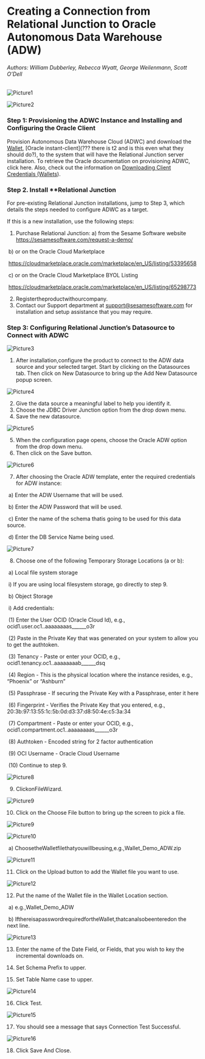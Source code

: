 # **Creating a Connection from Relational Junction to Oracle Autonomous Data Warehouse (ADW)**

###### Authors: William Dubberley, Rebecca Wyatt, George Weilenmann, Scott O’Dell

![Picture1](./images/RJpic1.png)

![Picture2](./images/RJpic2.png)

### **Step 1: Provisioning the ADWC Instance and Installing and Configuring the Oracle Client**

Provision Autonomous Data Warehouse Cloud (ADWC) and download the [Wallet](../common/wallet/wallet.md), [Oracle instant-client](??? there is t2 and is this even what they should do?), to the system that will have the Relational Junction server installation. To retrieve the Oracle documentation on provisioning ADWC, click here. Also, check out the information on [Downloading Client Credentials (Wallets]()).



### **Step 2. Install** **Relational Junction

For pre-existing Relational Junction installations, jump to Step 3, which details the steps needed to configure ADWC as a target.

If this is a new installation, use the following steps:

1) Purchase Relational Junction:
    a) from the Sesame Software website https://sesamesoftware.com/request-a-demo/

​		b) or on the Oracle Cloud Marketplace

​			https://cloudmarketplace.oracle.com/marketplace/en_US/listing/53395658

​		c) or on the Oracle Cloud Marketplace BYOL Listing

​			https://cloudmarketplace.oracle.com/marketplace/en_US/listing/65298773

2) Registertheproductwithourcompany.
3) Contact our Support department at support@sesamesoftware.com  for installation and setup assistance that you may require.



### **Step 3: Configuring Relational Junction’s Datasource** **to Connect with ADWC**

![Picture3](./images/RJpic3.png)

1) After installation,configure the product to connect to the ADW data source and your selected target. Start by clicking on the Datasources tab. Then click on New Datasource to bring up the Add New Datasource popup screen.

![Picture4](./images/RJpic4.png)

2. Give the data source a meaningful label to help you identify it.
3. Choose the JDBC Driver Junction option from the drop down menu.
4. Save the new datasource.

![Picture5](./images/RJpic5.png)

5. When the configuration page opens, choose the Oracle ADW option from the drop down menu.
6. Then click on the Save button.

![Picture6](./images/RJpic6.png)

7. After choosing the Oracle ADW template, enter the required credentials for ADW instance:

​		a) Enter the ADW Username that will be used. 

​		b) Enter the ADW Password that will be used.

​        c) Enter the name of the schema thatis going to be used for this data source. 

​		d) Enter the DB Service Name being used.

![Picture7](./images/RJpic7.png)

8) Choose one of the following Temporary Storage Locations (a or b): 

​		a) Local file system storage 

​				i) If you are using local filesystem storage, go directly to step 9. 

​		b) Object Storage 

​				i) Add credentials: 

​						(1) Enter the User OCID (Oracle Cloud Id), e.g., ocid1.user.oc1..aaaaaaaas______o3r 

​						(2)  Paste in the Private Key that was generated on your system to allow you to get the 							   authtoken. 

​						(3)  Tenancy - Paste or enter your OCID, e.g., ocid1.tenancy.oc1..aaaaaaaab______dsq 

​						(4)  Region - This is the physical location where the instance resides, e.g., “Phoenix” or “Ashburn” 

​						(5)  Passphrase - If securing the Private Key with a Passphrase, enter it here 

​						(6)  Fingerprint - Verifies the Private Key that you entered, e.g., 20:3b:97:13:55:1c:5b:0d:d3:37:d8:50:4e:c5:3a:34 

​						(7)  Compartment - Paste or enter your OCID, e.g., ocid1.compartment.oc1..aaaaaaaas______o3r 

​						(8)  Authtoken - Encoded string for 2 factor authentication 

​						(9)  OCI Username - Oracle Cloud Username

​						(10) Continue to step 9. 

![Picture8](./images/RJpic8.png)

9) ClickonFileWizard.

![Picture9](./images/RJpic9.png)

10) Click on the Choose File button to bring up the screen to pick a file.

![Picture9](./images/RJpic9.png)

![Picture10](./images/RJpic10.png)

​			a) ChoosetheWalletfilethatyouwillbeusing,e.g.,Wallet_Demo_ADW.zip

![Picture11](./images/RJpic11.png)

11) Click on the Upload button to add the Wallet file you want to use.

![Picture12](./images/RJpic12.png)

12) Put the name of the Wallet file in the Wallet Location section.

​		a) e.g.,Wallet_Demo_ADW

​		b) IfthereisapasswordrequiredfortheWallet,thatcanalsobeenteredon the next line.

![Picture13](./images/RJpic13.png)

13) Enter the name of the Date Field, or Fields, that you wish to key the incremental downloads on.

14) Set Schema Prefix to upper. 
15) Set Table Name case to upper.

![Picture14](./images/RJpic14.png)

16) Click Test.

![Picture15](./images/RJpic15.png)

17) You should see a message that says Connection Test Successful.

![Picture16](./images/RJpic16.png)

18) Click Save And Close.